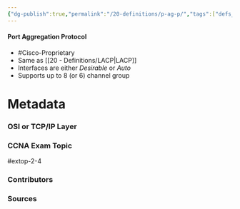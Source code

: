 ```yaml
---
{"dg-publish":true,"permalink":"/20-definitions/p-ag-p/","tags":["defs_ccna"]}
---
```


#### Port Aggregation Protocol
- #Cisco-Proprietary 
- Same as [[20 - Definitions/LACP\|LACP]]
- Interfaces are either *Desirable* or *Auto*
- Supports up to 8 (or 6) channel group



# Metadata
### OSI or TCP/IP Layer

### CCNA Exam Topic
#extop-2-4 
### Contributors

### Sources
